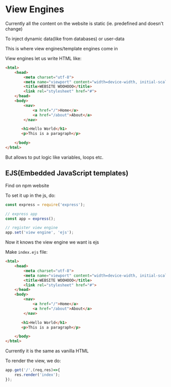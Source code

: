 # View Engines

Currently all the content on the website is static (ie. predefined and doesn't change)

To inject dynamic data(like from databases) or user-data

This is where view engines/template engines come in

View engines let us write HTML like:
```html
<html>
    <head>
        <meta charset="utf-8">
        <meta name="viewport" content="width=device-width, initial-scale=1.0">
        <title>WEBSITE WOOHOOO</title>
        <link rel="stylesheet" href="#">
    </head>
    <body>
        <nav>
            <a href="/">Home</a>
            <a href="/about">About</a>
        </nav>

       <h1>Hello World</h1>
       <p>This is a paragraph</p>

    </body>
</html>
```
But allows to put logic like variables, loops etc.

## EJS(Embedded JavaScript templates)
Find on npm website

To set it up in the js, do:
```js
const express = require('express');

// express app
const app = express();

// register view engine
app.set('view engine', 'ejs');
```
Now it knows the view engine we want is ejs

Make `index.ejs` file:
```html
<html>
    <head>
        <meta charset="utf-8">
        <meta name="viewport" content="width=device-width, initial-scale=1.0">
        <title>WEBSITE WOOHOOO</title>
        <link rel="stylesheet" href="#">
    </head>
    <body>
        <nav>
            <a href="/">Home</a>
            <a href="/about">About</a>
        </nav>

       <h1>Hello World</h1>
       <p>This is a paragraph</p>

    </body>
</html>
```

Currently it is the same as vanilla HTML

To render the view, we do:
```js
app.get('/',(req,res)=>{
    res.render('index');
});
```